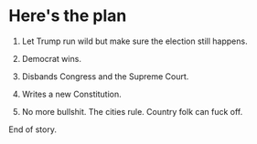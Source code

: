 # Here's the plan
1. Let Trump run wild but make sure the election still happens.

2. Democrat wins.

3. Disbands Congress and the Supreme Court.

4. Writes a new Constitution.

5. No more bullshit. The cities rule. Country folk can fuck off.

End of story.

